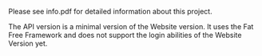 Please see info.pdf for detailed information about this project.

The API version is a minimal version of the Website version. It uses the Fat Free Framework and does not support the login abilities of the Website Version yet.